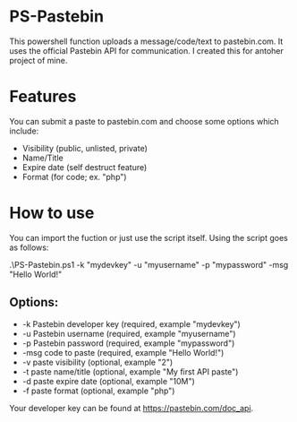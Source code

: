 # PS-Pastebin

This powershell function uploads a message/code/text to pastebin.com. It uses the official Pastebin API for communication. I created this for antoher project of mine. 

# Features
You can submit a paste to pastebin.com and choose some options which include:
- Visibility (public, unlisted, private)
- Name/Title
- Expire date (self destruct feature)
- Format (for code; ex. "php")

# How to use
You can import the fuction or just use the script itself. Using the script goes as follows:

.\PS-Pastebin.ps1 -k "mydevkey" -u "myusername" -p "mypassword" -msg "Hello World!"

## Options:
- -k Pastebin developer key (required, example "mydevkey")
- -u Pastebin username (required, example "myusername")
- -p Pastebin password (required, example "mypassword")
- -msg code to paste (required, example "Hello World!")
- -v paste visibility (optional, example "2")
- -t paste name/title (optional, example "My first API paste")
- -d paste expire date (optional, example "10M")
- -f paste format (optional, example "php")

Your developer key can be found at https://pastebin.com/doc_api.
